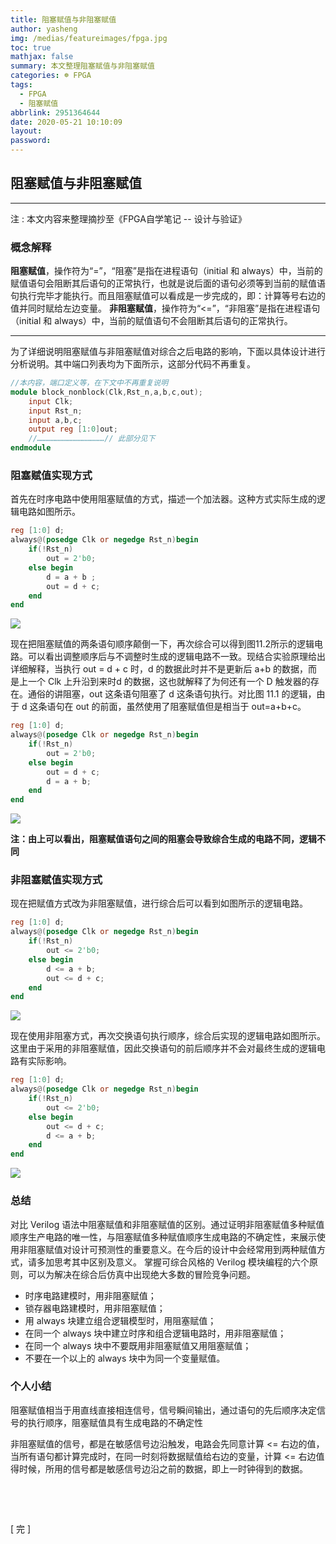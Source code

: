 ```yaml
---
title: 阻塞赋值与非阻塞赋值
author: yasheng
img: /medias/featureimages/fpga.jpg
toc: true
mathjax: false
summary: 本文整理阻塞赋值与非阻塞赋值
categories: ☸ FPGA
tags:
  - FPGA
  - 阻塞赋值
abbrlink: 2951364644
date: 2020-05-21 10:10:09
layout:
password:
---
```


## 阻塞赋值与非阻塞赋值

---

注 : 本文内容来整理摘抄至《FPGA自学笔记 -- 设计与验证》

### 概念解释

**阻塞赋值**，操作符为“=”，“阻塞”是指在进程语句（initial 和 always）中，当前的赋值语句会阻断其后语句的正常执行，也就是说后面的语句必须等到当前的赋值语句执行完毕才能执行。而且阻塞赋值可以看成是一步完成的，即：计算等号右边的值并同时赋给左边变量。
**非阻塞赋值**，操作符为“<=”，“非阻塞”是指在进程语句（initial 和 always）中，当前的赋值语句不会阻断其后语句的正常执行。

---

为了详细说明阻塞赋值与非阻塞赋值对综合之后电路的影响，下面以具体设计进行分析说明。其中端口列表均为下面所示，这部分代码不再重复。

```verilog
//本内容，端口定义等，在下文中不再重复说明
module block_nonblock(Clk,Rst_n,a,b,c,out);
    input Clk;
    input Rst_n;
    input a,b,c;
    output reg [1:0]out;
    //………………………………………// 此部分见下
endmodule
```



### 阻塞赋值实现方式

首先在时序电路中使用阻塞赋值的方式，描述一个加法器。这种方式实际生成的逻辑电路如图所示。

```verilog
reg [1:0] d;
always@(posedge Clk or negedge Rst_n)begin
    if(!Rst_n)
        out = 2'b0;
    else begin
        d = a + b ;
        out = d + c;
    end
end
```

<img src="/images/post_images/fpga_10_block_assignment/fpga_10_block_assignment_01.png">

现在把阻塞赋值的两条语句顺序颠倒一下，再次综合可以得到图11.2所示的逻辑电路。可以看出调整顺序后与不调整时生成的逻辑电路不一致。现结合实验原理给出详细解释，当执行 out = d + c 时，d 的数据此时并不是更新后 a+b 的数据，而是上一个 Clk 上升沿到来时d 的数据，这也就解释了为何还有一个 D 触发器的存在。通俗的讲阻塞，out 这条语句阻塞了 d 这条语句执行。对比图 11.1 的逻辑，由于 d 这条语句在 out 的前面，虽然使用了阻塞赋值但是相当于 out=a+b+c。

```verilog
reg [1:0] d;
always@(posedge Clk or negedge Rst_n)begin
    if(!Rst_n)
        out = 2'b0;
    else begin
        out = d + c;
        d = a + b;
    end
end
```

<img src="/images/post_images/fpga_10_block_assignment/fpga_10_block_assignment_02.png">



**注：由上可以看出，阻塞赋值语句之间的阻塞会导致综合生成的电路不同，逻辑不同**



### 非阻塞赋值实现方式

现在把赋值方式改为非阻塞赋值，进行综合后可以看到如图所示的逻辑电路。

```verilog
reg [1:0] d;
always@(posedge Clk or negedge Rst_n)begin
    if(!Rst_n)
        out <= 2'b0;
    else begin
        d <= a + b;
        out <= d + c;
    end
end
```

<img src="/images/post_images/fpga_10_block_assignment/fpga_10_block_assignment_03.png">

现在使用非阻塞方式，再次交换语句执行顺序，综合后实现的逻辑电路如图所示。这里由于采用的非阻塞赋值，因此交换语句的前后顺序并不会对最终生成的逻辑电路有实际影响。

```verilog
reg [1:0] d;
always@(posedge Clk or negedge Rst_n)begin
    if(!Rst_n)
        out <= 2'b0;
    else begin
        out <= d + c;
        d <= a + b;
    end
end
```

<img src="/images/post_images/fpga_10_block_assignment/fpga_10_block_assignment_04.png">



### 总结

对比 Verilog 语法中阻塞赋值和非阻塞赋值的区别。通过证明非阻塞赋值多种赋值顺序生产电路的唯一性，与阻塞赋值多种赋值顺序生成电路的不确定性，来展示使用非阻塞赋值对设计可预测性的重要意义。在今后的设计中会经常用到两种赋值方式，请多加思考其中区别及意义。
掌握可综合风格的 Verilog 模块编程的六个原则，可以为解决在综合后仿真中出现绝大多数的冒险竞争问题。

- 时序电路建模时，用非阻塞赋值；
- 锁存器电路建模时，用非阻塞赋值；
-  用 always 块建立组合逻辑模型时，用阻塞赋值；
- 在同一个 always 块中建立时序和组合逻辑电路时，用非阻塞赋值；
- 在同一个 always 块中不要既用非阻塞赋值又用阻塞赋值；
- 不要在一个以上的 always 块中为同一个变量赋值。



### 个人小结

阻塞赋值相当于用直线直接相连信号，信号瞬间输出，通过语句的先后顺序决定信号的执行顺序，阻塞赋值具有生成电路的不确定性

非阻塞赋值的信号，都是在敏感信号边沿触发，电路会先同意计算 <= 右边的值，当所有语句都计算完成时，在同一时刻将数据赋值给右边的变量，计算 <= 右边值得时候，所用的信号都是敏感信号边沿之前的数据，即上一时钟得到的数据。

​                 

​                   

[  完  ]